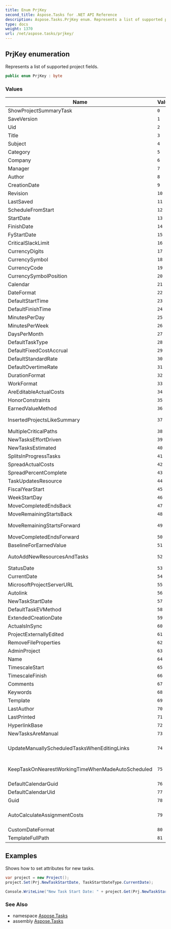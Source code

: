 ```yaml
---
title: Enum PrjKey
second_title: Aspose.Tasks for .NET API Reference
description: Aspose.Tasks.PrjKey enum. Represents a list of supported project fields
type: docs
weight: 1370
url: /net/aspose.tasks/prjkey/
---
```

## PrjKey enumeration

Represents a list of supported project fields.

```csharp
public enum PrjKey : byte
```

### Values

| Name | Value | Description |
| --- | --- | --- |
| ShowProjectSummaryTask | `0` | Represents the ShowProjectSummaryTask (Project) field. |
| SaveVersion | `1` | Represents the SaveVersion (Project) field. |
| Uid | `2` | Represents the Uid (Project) field. |
| Title | `3` | Represents the Title (Project) field. |
| Subject | `4` | Represents the Subject (Project) field. |
| Category | `5` | Represents the Category (Project) field. |
| Company | `6` | Represents the Company (Project) field. |
| Manager | `7` | Represents the Manager (Project) field. |
| Author | `8` | Represents the Author (Project) field. |
| CreationDate | `9` | Represents the CreationDate (Project) field. |
| Revision | `10` | Represents the Revision (Project) field. |
| LastSaved | `11` | Represents the LastSaved (Project) field. |
| ScheduleFromStart | `12` | Represents the ScheduleFromStart (Project) field. |
| StartDate | `13` | Represents the StartDate (Project) field. |
| FinishDate | `14` | Represents the FinishDate (Project) field. |
| FyStartDate | `15` | Represents the |
| CriticalSlackLimit | `16` | Represents the CriticalSlackLimit (Project) field. |
| CurrencyDigits | `17` | Represents the CurrencyDigits (Project) field. |
| CurrencySymbol | `18` | Represents the CurrencySymbol (Project) field. |
| CurrencyCode | `19` | Represents the CurrencyCode (Project) field. |
| CurrencySymbolPosition | `20` | Represents the CurrencySymbolPosition (Project) field. |
| Calendar | `21` | Represents the Calendar (Project) field. |
| DateFormat | `22` | Represents the DateFormat (Project) field. |
| DefaultStartTime | `23` | Represents the DefaultStartTime (Project) field. |
| DefaultFinishTime | `24` | Represents the DefaultFinishTime (Project) field. |
| MinutesPerDay | `25` | Represents the MinutesPerDay (Project) field. |
| MinutesPerWeek | `26` | Represents the MinutesPerWeek (Project) field. |
| DaysPerMonth | `27` | Represents the DaysPerMonth (Project) field. |
| DefaultTaskType | `28` | Represents the DefaultTaskType (Project) field. |
| DefaultFixedCostAccrual | `29` | Represents the DefaultFixedCostAccrual (Project) field. |
| DefaultStandardRate | `30` | Represents the DefaultStandardRate (Project) field. |
| DefaultOvertimeRate | `31` | Represents the DefaultOvertimeRate (Project) field. |
| DurationFormat | `32` | Represents the DurationFormat (Project) field. |
| WorkFormat | `33` | Represents the WorkFormat (Project) field. |
| AreEditableActualCosts | `34` | Represents the AreEditableActualCosts (Project) field. |
| HonorConstraints | `35` | Represents the HonorConstraints (Project) field. |
| EarnedValueMethod | `36` | Represents the EarnedValueMethod (Project) field. |
| InsertedProjectsLikeSummary | `37` | Represents the InsertedProjectsLikeSummary (Project) field. |
| MultipleCriticalPaths | `38` | Represents the MultipleCriticalPaths (Project) field. |
| NewTasksEffortDriven | `39` | Represents the NewTasksEffortDriven (Project) field. |
| NewTasksEstimated | `40` | Represents the NewTasksEstimated (Project) field. |
| SplitsInProgressTasks | `41` | Represents the SplitsInProgressTasks (Project) field. |
| SpreadActualCosts | `42` | Represents the SpreadActualCosts (Project) field. |
| SpreadPercentComplete | `43` | Represents the SpreadPercentComplete (Project) field. |
| TaskUpdatesResource | `44` | Represents the TaskUpdatesResource (Project) field. |
| FiscalYearStart | `45` | Represents the FiscalYearStart (Project) field. |
| WeekStartDay | `46` | Represents the WeekStartDay (Project) field. |
| MoveCompletedEndsBack | `47` | Represents the MoveCompletedEndsBack (Project) field. |
| MoveRemainingStartsBack | `48` | Represents the MoveRemainingStartsBack (Project) field. |
| MoveRemainingStartsForward | `49` | Represents the MoveRemainingStartsForward (Project) field. |
| MoveCompletedEndsForward | `50` | Represents the MoveCompletedEndsForward (Project) field. |
| BaselineForEarnedValue | `51` | Represents the BaselineForEarnedValue (Project) field. |
| AutoAddNewResourcesAndTasks | `52` | Represents the AutoAddNewResourcesAndTasks (Project) field. |
| StatusDate | `53` | Represents the StatusDate (Project) field. |
| CurrentDate | `54` | Represents the CurrentDate (Project) field. |
| MicrosoftProjectServerURL | `55` | Represents the MicrosoftProjectServerURL (Project) field. |
| Autolink | `56` | Represents the Autolink (Project) field. |
| NewTaskStartDate | `57` | Represents the NewTaskStartDate (Project) field. |
| DefaultTaskEVMethod | `58` | Represents the DefaultTaskEVMethod (Project) field. |
| ExtendedCreationDate | `59` | Represents the ExtendedCreationDate (Project) field. |
| ActualsInSync | `60` | Represents the ActualsInSync (Project) field. |
| ProjectExternallyEdited | `61` | Represents the ProjectExternallyEdited (Project) field. |
| RemoveFileProperties | `62` | Represents the RemoveFileProperties (Project) field. |
| AdminProject | `63` | Represents the AdminProject (Project) field. |
| Name | `64` | Represents the Name (Project) field. |
| TimescaleStart | `65` | Represents the TimescaleStart (Project) field. |
| TimescaleFinish | `66` | Represents the TimescaleFinish (Project) field. |
| Comments | `67` | Represents the Comments (Project) field. |
| Keywords | `68` | Represents the Keywords (Project) field. |
| Template | `69` | Represents the Template (Project) field. |
| LastAuthor | `70` | Represents the LastAuthor (Project) field. |
| LastPrinted | `71` | Represents the LastPrinted (Project) field. |
| HyperlinkBase | `72` | Represents the HyperlinkBase (Project) field. |
| NewTasksAreManual | `73` | Represents the NewTasksAreManual (Project) field. |
| UpdateManuallyScheduledTasksWhenEditingLinks | `74` | Represents the UpdateManuallyScheduledTasksWhenEditingLinks (Project) field. |
| KeepTaskOnNearestWorkingTimeWhenMadeAutoScheduled | `75` | Represents the KeepTaskOnNearestWorkingTimeWhenMadeAutoScheduled (Project) field. |
| DefaultCalendarGuid | `76` | Default calendar guid. |
| DefaultCalendarUid | `77` | Default calendar uid. |
| Guid | `78` | Represents the guid of a project. |
| AutoCalculateAssignmentCosts | `79` | Determines whether assignment cost and remaining cost should be auto calculated using assignment's work and resource rates. |
| CustomDateFormat | `80` | Represents user-defined date format. |
| TemplateFullPath | `81` | Represents the Template (Project) full file name. |

## Examples

Shows how to set attributes for new tasks.

```csharp
var project = new Project();
project.Set(Prj.NewTaskStartDate, TaskStartDateType.CurrentDate);

Console.WriteLine("New Task Start Date: " + project.Get(Prj.NewTaskStartDate));
```

### See Also

* namespace [Aspose.Tasks](../../aspose.tasks/)
* assembly [Aspose.Tasks](../../)



